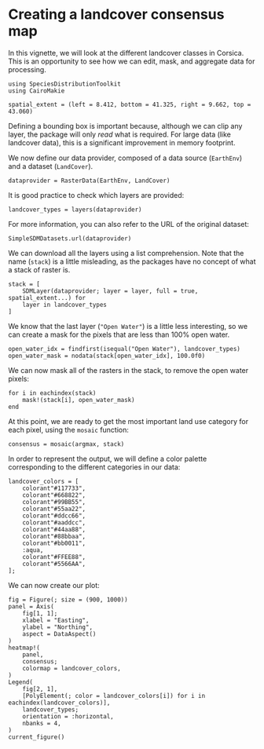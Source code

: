 # Creating a landcover consensus map

In this vignette, we will look at the different landcover classes in Corsica.
This is an opportunity to see how we can edit, mask, and aggregate data for
processing.

```@example 1
using SpeciesDistributionToolkit
using CairoMakie
```

```@example 1
spatial_extent = (left = 8.412, bottom = 41.325, right = 9.662, top = 43.060)
```

Defining a bounding box is important because, although we can clip any layer,
the package
will only *read* what is required. For large data (like landcover data), this is
a significant improvement in memory footprint.

We now define our data provider, composed of a data source (`EarthEnv`) and a
dataset (`LandCover`).

```@example 1
dataprovider = RasterData(EarthEnv, LandCover)
```

It is good practice to check which layers are provided:

```@example 1
landcover_types = layers(dataprovider)
```

For more information, you can also refer to the URL of the original dataset:

```@example 1
SimpleSDMDatasets.url(dataprovider)
```

We can download all the layers using a list comprehension. Note that the name
(`stack`) is a little misleading, as the packages have no concept of what a
stack of raster is.

```@example 1
stack = [
    SDMLayer(dataprovider; layer = layer, full = true, spatial_extent...) for
    layer in landcover_types
]
```

We know that the last layer (`"Open Water"`) is a little less interesting, so we
can create a mask for the pixels that are less than 100% open water.

```@example 1
open_water_idx = findfirst(isequal("Open Water"), landcover_types)
open_water_mask = nodata(stack[open_water_idx], 100.0f0)
```

We can now mask all of the rasters in the stack, to remove the open water
pixels:

```@example 1
for i in eachindex(stack)
    mask!(stack[i], open_water_mask)
end
```

At this point, we are ready to get the most important land use category for each
pixel, using the `mosaic` function:

```@example 1
consensus = mosaic(argmax, stack)
```

In order to represent the output, we will define a color palette corresponding
to the different categories in our data:

```@example 1
landcover_colors = [
    colorant"#117733",
    colorant"#668822",
    colorant"#99BB55",
    colorant"#55aa22",
    colorant"#ddcc66",
    colorant"#aaddcc",
    colorant"#44aa88",
    colorant"#88bbaa",
    colorant"#bb0011",
    :aqua,
    colorant"#FFEE88",
    colorant"#5566AA",
];
```

We can now create our plot:

```@example 1
fig = Figure(; size = (900, 1000))
panel = Axis(
    fig[1, 1];
    xlabel = "Easting",
    ylabel = "Northing",
    aspect = DataAspect()
)
heatmap!(
    panel,
    consensus;
    colormap = landcover_colors,
)
Legend(
    fig[2, 1],
    [PolyElement(; color = landcover_colors[i]) for i in eachindex(landcover_colors)],
    landcover_types;
    orientation = :horizontal,
    nbanks = 4,
)
current_figure()
```